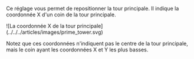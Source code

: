 Ce réglage vous permet de repositionner la tour principale. Il indique la coordonnée X d'un coin de la tour principale.

![La coordonnée X de la tour principale] (../../../articles/images/prime_tower.svg)

Notez que ces coordonnées n'indiquent pas le centre de la tour principale, mais le coin ayant les coordonnées X et Y les plus basses.
